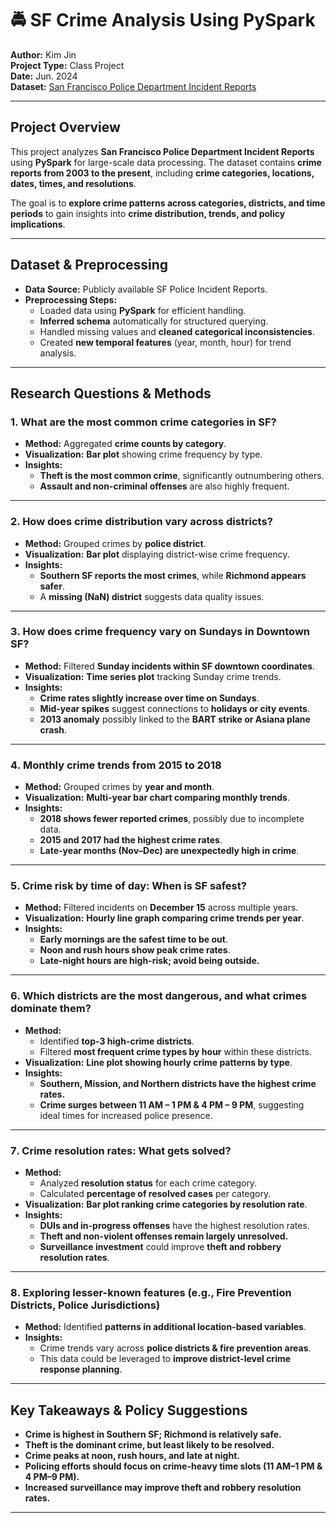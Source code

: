 # 🚔 SF Crime Analysis Using PySpark  
**Author:** Kim Jin  
**Project Type:** Class Project  
**Date:** Jun. 2024  
**Dataset:** [San Francisco Police Department Incident Reports](https://data.sfgov.org/Public-Safety/Police-Department-Incident-Reports-Historical-2003/tmnf-yvry/about_data)  

---

## Project Overview  
This project analyzes **San Francisco Police Department Incident Reports** using **PySpark** for large-scale data processing. The dataset contains **crime reports from 2003 to the present**, including **crime categories, locations, dates, times, and resolutions**.  

The goal is to **explore crime patterns across categories, districts, and time periods** to gain insights into **crime distribution, trends, and policy implications**.

---

## Dataset & Preprocessing  
- **Data Source:** Publicly available SF Police Incident Reports.  
- **Preprocessing Steps:**  
  - Loaded data using **PySpark** for efficient handling.  
  - **Inferred schema** automatically for structured querying.  
  - Handled missing values and **cleaned categorical inconsistencies**.  
  - Created **new temporal features** (year, month, hour) for trend analysis.  

---

## Research Questions & Methods  

### **1️. What are the most common crime categories in SF?**  
- **Method:** Aggregated **crime counts by category**.  
- **Visualization:** **Bar plot** showing crime frequency by type.  
- **Insights:**  
  - **Theft is the most common crime**, significantly outnumbering others.  
  - **Assault and non-criminal offenses** are also highly frequent.  

---

### **2️. How does crime distribution vary across districts?**  
- **Method:** Grouped crimes by **police district**.  
- **Visualization:** **Bar plot** displaying district-wise crime frequency.  
- **Insights:**  
  - **Southern SF reports the most crimes**, while **Richmond appears safer**.  
  - A **missing (NaN) district** suggests data quality issues.  

---

### **3️. How does crime frequency vary on Sundays in Downtown SF?**  
- **Method:** Filtered **Sunday incidents within SF downtown coordinates**.  
- **Visualization:** **Time series plot** tracking Sunday crime trends.  
- **Insights:**  
  - **Crime rates slightly increase over time on Sundays**.  
  - **Mid-year spikes** suggest connections to **holidays or city events**.  
  - **2013 anomaly** possibly linked to the **BART strike or Asiana plane crash**.  

---

### **4️. Monthly crime trends from 2015 to 2018**  
- **Method:** Grouped crimes by **year and month**.  
- **Visualization:** **Multi-year bar chart comparing monthly trends**.  
- **Insights:**  
  - **2018 shows fewer reported crimes**, possibly due to incomplete data.  
  - **2015 and 2017 had the highest crime rates**.  
  - **Late-year months (Nov–Dec) are unexpectedly high in crime**.  

---

### **5️. Crime risk by time of day: When is SF safest?**  
- **Method:** Filtered incidents on **December 15** across multiple years.  
- **Visualization:** **Hourly line graph comparing crime trends per year**.  
- **Insights:**  
  - **Early mornings are the safest time to be out**.  
  - **Noon and rush hours show peak crime rates**.  
  - **Late-night hours are high-risk; avoid being outside.**  

---

### **6️. Which districts are the most dangerous, and what crimes dominate them?**  
- **Method:**  
  - Identified **top-3 high-crime districts**.  
  - Filtered **most frequent crime types by hour** within these districts.  
- **Visualization:** **Line plot showing hourly crime patterns by type**.  
- **Insights:**  
  - **Southern, Mission, and Northern districts have the highest crime rates.**  
  - **Crime surges between 11 AM – 1 PM & 4 PM – 9 PM**, suggesting ideal times for increased police presence.  

---

### **7️. Crime resolution rates: What gets solved?**  
- **Method:**  
  - Analyzed **resolution status** for each crime category.  
  - Calculated **percentage of resolved cases** per category.  
- **Visualization:** **Bar plot ranking crime categories by resolution rate**.  
- **Insights:**  
  - **DUIs and in-progress offenses** have the highest resolution rates.  
  - **Theft and non-violent offenses remain largely unresolved.**  
  - **Surveillance investment** could improve **theft and robbery resolution rates**.  

---

### **8️. Exploring lesser-known features (e.g., Fire Prevention Districts, Police Jurisdictions)**  
- **Method:** Identified **patterns in additional location-based variables**.  
- **Insights:**  
  - Crime trends vary across **police districts & fire prevention areas**.  
  - This data could be leveraged to **improve district-level crime response planning**.  

---

## Key Takeaways & Policy Suggestions  
- **Crime is highest in Southern SF; Richmond is relatively safe.**  
- **Theft is the dominant crime, but least likely to be resolved.**  
- **Crime peaks at noon, rush hours, and late at night.**  
- **Policing efforts should focus on crime-heavy time slots (11 AM–1 PM & 4 PM–9 PM).**  
- **Increased surveillance may improve theft and robbery resolution rates.**  

---
